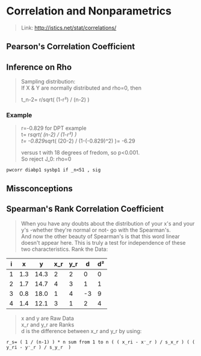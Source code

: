 # Correlation and Nonparametrics #
> Link: http://istics.net/stat/correlations/


## Pearson's Correlation Coefficient ##
## Inference on Rho  ##
> Sampling distribution:  
> If X & Y are normally distributed and rho=0, then  
>  
> t_n-2= r/sqrt( (1-r²) / (n-2) )  

### Example ###
> r=-0.829 for DPT example  
> t= r*sqrt( (n-2) / (1-r²) )  
> t= -0.829*sqrt( (20-2) / (1-(-0.829)^2) )= -6.29  
>  
> versus t with 18 degrees of fredom, so p<0.001.  
> So reject J_0: rho=0


	pwcorr diabp1 sysbp1 if _n<51 , sig


## Missconceptions ##
## Spearman's Rank Correlation Coefficient ##
> When you have any doubts about the distribution of your x's and your y's -whether they're normal or not- go with the Spearman's.  
> And now the other beauty of Spearman's is that this word linear doesn't appear here. This is truly a test for independence of these two characteristics.
> Rank the Data:


i        | x   | y    | x_r  | y_r  | d  | d²
-------- | --- | ---- | ---- | ---- | -- | --
 1       | 1.3 | 14.3 | 2    | 2    | 0  | 0
 2       | 1.7 | 14.7 | 4    | 3    | 1  | 1
 3       | 0.8 | 18.0 | 1    | 4    | -3 | 9
 4       | 1.4 | 12.1 | 3    | 1    | 2  | 4


> x and y are Raw Data  
> x_r and y_r are Ranks  
> d is the difference between x_r and y_r by using:

	r_s= ( 1 / (n-1) ) * n sum from 1 to n ( ( x_ri - x⁻_r ) / s_x_r ) ( ( y_ri - y⁻_r ) / s_y_r  )



